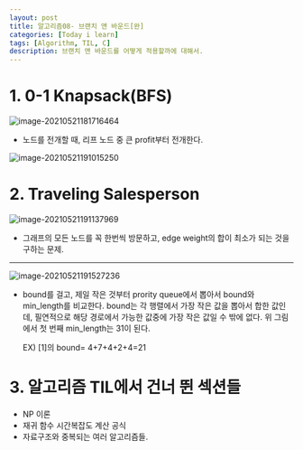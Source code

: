 ```yaml
---
layout: post
title: 알고리즘08- 브랜치 앤 바운드[완]
categories: [Today i learn]
tags: [Algorithm, TIL, C]
description: 브랜치 앤 바운드를 어떻게 적용할까에 대해서.
---
```


# 1. 0-1 Knapsack(BFS)

![image-20210521181716464](https://raw.githubusercontent.com/chunyunseo/ImageRepo/image/img/image-20210521181716464.png)

- 노드를 전개할 때, 리프 노드 중 큰 profit부터 전개한다.

![image-20210521191015250](https://raw.githubusercontent.com/chunyunseo/ImageRepo/image/img/image-20210521191015250.png)

# 2. Traveling Salesperson

![image-20210521191137969](https://raw.githubusercontent.com/chunyunseo/ImageRepo/image/img/image-20210521191137969.png)

- 그래프의 모든 노드를 꼭 한번씩 방문하고, edge weight의 합이 최소가 되는 것을 구하는 문제.

---



![image-20210521191527236](https://raw.githubusercontent.com/chunyunseo/ImageRepo/image/img/image-20210521191527236.png)

- bound를 걸고, 제일 작은 것부터 prority queue에서 뽑아서 bound와 min_length를 비교한다. bound는 각 행렬에서 가장 작은 값을 뽑아서 합한 값인데, 필연적으로 해당 경로에서 가능한 값중에 가장 작은 값일 수 밖에 없다. 위 그림에서 첫 번째 min_length는 31이 된다.

  EX) [1]의 bound= 4+7+4+2+4=21



# 3. 알고리즘 TIL에서 건너 뛴 섹션들

- NP 이론
- 재귀 함수 시간복잡도 계산 공식
- 자료구조와 중복되는 여러 알고리즘들.

